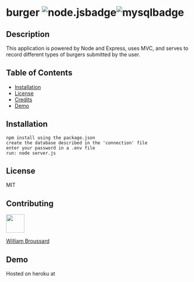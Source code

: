 
# burger ![node.jsbadge](https://img.shields.io/static/v1?label=node.js&message=enabled&color=success)![mysqlbadge](https://img.shields.io/static/v1?label=mySQL&message=enabled&color=success)
## Description

This application is powered by Node and Express, uses MVC, and serves to record different types of burgers submitted by the user.


## Table of Contents
* [Installation](#installation)
* [License](#license)
* [Credits](#contributing)
* [Demo](#demo)

## Installation
```
npm install using the package.json
create the database described in the 'connection' file
enter your password in a .env file
run: node server.js
```
## License
MIT
## Contributing
<img src="https://avatars3.githubusercontent.com/u/61363843?v=4" height="50" width="50"> 

[William Broussard](https://github.com/Karsus7)

## Demo
Hosted on heroku at []()
